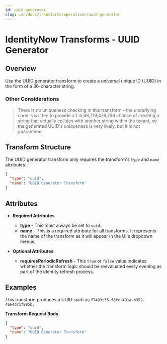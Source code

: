 ```yaml
---
id: uuid-generator
slug: idn/docs/transforms/operations/uuid-generator
---
```

# IdentityNow Transforms - UUID Generator

## Overview

Use the UUID generator transform to create a universal unique ID (UUID) in the form of a 36-character string. 

### Other Considerations

> There is no uniqueness checking in this transform - the underlying code is written to provide a 1 in 68,719,476,736 chance of creating a string that actually collides with another string within the tenant, so the generated UUID's uniqueness is very likely, but it is not guaranteed.

## Transform Structure

The UUID generator transform only requires the transform's `type` and `name` attributes:

```json
{
  "type": "uuid",
  "name": "UUID Generator Transform"
}
```

## Attributes

- **Required Attributes**
  - **type** - This must always be set to `uuid.`
  - **name** - This is a required attribute for all transforms. It represents the name of the transform as it will appear in the UI's dropdown menus.

- **Optional Attributes**
  - **requiresPeriodicRefresh** - This `true` or `false` value indicates whether the transform logic should be reevaluated every evening as part of the identity refresh process.

## Examples

This transform produces a UUID such as `f7493c55-f3fc-491a-b352-4664d71f885b.`

**Transform Request Body**:

```json
{
  "type": "uuid",
  "name": "UUID Generator Transform"
}
```
